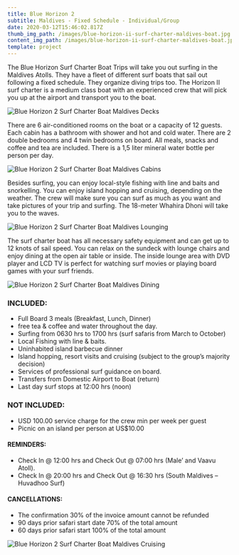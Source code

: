 ```yaml
---
title: Blue Horizon 2
subtitle: Maldives - Fixed Schedule - Individual/Group
date: 2020-03-12T15:46:02.817Z
thumb_img_path: /images/blue-horizon-ii-surf-charter-maldives-boat.jpg
content_img_path: /images/blue-horizon-ii-surf-charter-maldives-boat.jpg
template: project
---
```

The Blue Horizon Surf Charter Boat Trips will take you out surfing in the Maldives Atolls. They have a fleet of different surf boats that sail out following a fixed schedule. They organize diving trips too. The Horizon II surf charter is a medium class boat with an experienced crew that will pick you up at the airport and transport you to the boat.

![Blue Horizon 2 Surf Charter Boat Maldives Decks](/images/blue-horizon-ii-surf-charter-maldives-deck.jpg "Blue Horizon 2 Surf Charter Boat Maldives Decks")

There are 6 air-conditioned rooms on the boat or a capacity of 12 guests. Each cabin has a bathroom with shower and hot and cold water. There are 2 double bedrooms and 4 twin bedrooms on board. All meals, snacks and coffee and tea are included. There is a 1,5 liter mineral water bottle per person per day.

![Blue Horizon 2 Surf Charter Boat Maldives Cabins](/images/blue-horizon-ii-surf-charter-maldives-bunks-.jpg "Blue Horizon 2 Surf Charter Boat Maldives  Cabins")

Besides surfing, you can enjoy local-style fishing with line and baits and snorkelling. You can enjoy island hopping and cruising, depending on the weather. The crew will make sure you can surf as much as you want and take pictures of your trip and surfing. The 18-meter Whahira Dhoni will take you to the waves.

![Blue Horizon 2 Surf Charter Boat Maldives Lounging](/images/blue-horizon-ii-surf-charter-maldives-sundeck.jpg "Blue Horizon 2 Surf Charter Boat Maldives  Lounging")

The surf charter boat has all necessary safety equipment and can get up to 12 knots of sail speed. You can relax on the sundeck with lounge chairs and enjoy dining at the open air table or inside. The inside lounge area with DVD player and LCD TV is perfect for watching surf movies or playing board games with your surf friends.

![Blue Horizon 2 Surf Charter Boat Maldives  Dining](/images/blue-horizon-ii-surf-charter-maldives-dining.jpg "Blue Horizon 2 Surf Charter Boat Maldives  Dining")

### INCLUDED:

* Full Board 3 meals (Breakfast, Lunch, Dinner) 
* free tea & coffee and water throughout the day.
* Surfing from 0630 hrs to 1700 hrs (surf safaris from March to October)
* Local Fishing with line & baits.
* Uninhabited island barbecue dinner
* Island hopping, resort visits and cruising (subject to the group’s majority decision)
* Services of professional surf guidance on board.
* Transfers from Domestic Airport to Boat (return) 
* Last day surf stops at 12:00 hrs (noon)

### NOT INCLUDED:

* USD 100.00 service charge for the crew min per week per guest 
* Picnic on an island per person at US$10.00

#### REMINDERS:

* Check In @ 12:00 hrs and Check Out @ 07:00 hrs (Male’ and Vaavu Atoll).
* Check In @ 20:00 hrs and Check Out @ 16:30 hrs (South Maldives – Huvadhoo Surf)

#### CANCELLATIONS:

* The confirmation 30% of the invoice amount cannot be refunded
* 90 days prior safari start date 70% of the total amount
* 60 days prior safari start 100% of the total amount

![Blue Horizon 2 Surf Charter Boat Maldives Cruising](/images/blue-horizon-surf-charter-boat-trips-maldives.jpg "Blue Horizon 2 Surf Charter Boat Maldives Cruising")